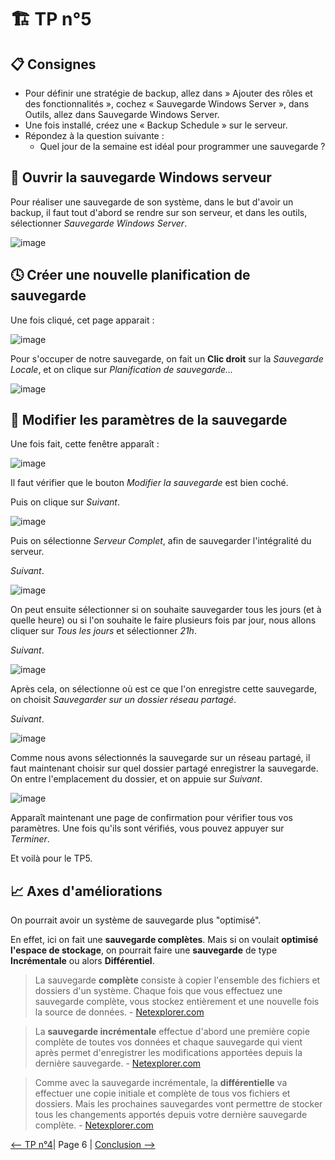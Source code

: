 # 🏗 TP n°5

## 📋 Consignes

- Pour définir une stratégie de backup, allez dans » Ajouter des rôles et des fonctionnalités »,
cochez « Sauvegarde Windows Server », dans Outils, allez dans Sauvegarde Windows Server.
- Une fois installé, créez une « Backup Schedule » sur le serveur.
- Répondez à la question suivante :
    - Quel jour de la semaine est idéal pour programmer une sauvegarde ?

## 💾 Ouvrir la sauvegarde Windows serveur

Pour réaliser une sauvegarde de son système, dans le but d'avoir un backup, il faut tout d'abord se rendre sur son serveur, et dans les outils, sélectionner *Sauvegarde Windows Server*.

![image](img/1.png)

## 🕓 Créer une nouvelle planification de sauvegarde

Une fois cliqué, cet page apparait :

![image](img/2.png)

Pour s'occuper de notre sauvegarde, on fait un **Clic droit** sur la *Sauvegarde Locale*, et on clique sur *Planification de sauvegarde...*

![image](img/3.png)

## 🔧 Modifier les paramètres de la sauvegarde

Une fois fait, cette fenêtre apparaît :

![image](img/4.png)

Il faut vérifier que le bouton *Modifier la sauvegarde* est bien coché.

Puis on clique sur *Suivant*.

![image](img/5.png)

Puis on sélectionne *Serveur Complet*, afin de sauvegarder l'intégralité du serveur.

*Suivant*.

![image](img/6.png)

On peut ensuite sélectionner si on souhaite sauvegarder tous les jours (et à quelle heure) ou si l'on souhaite le faire plusieurs fois par jour, nous allons cliquer sur *Tous les jours* et sélectionner *21h*.

*Suivant*.

![image](img/7.png)

Après cela, on sélectionne où est ce que l'on enregistre cette sauvegarde, on choisit *Sauvegarder sur un dossier réseau partagé*.

*Suivant*.

![image](img/8.png)

Comme nous avons sélectionnés la sauvegarde sur un réseau partagé, il faut maintenant choisir sur quel dossier partagé enregistrer la sauvegarde.
On entre l'emplacement du dossier, et on appuie sur *Suivant*.

![image](img/9.png)

Apparaît maintenant une page de confirmation pour vérifier tous vos paramètres. Une fois qu'ils sont vérifiés, vous pouvez appuyer sur *Terminer*.

Et voilà pour le TP5.

## :chart_with_upwards_trend: Axes d'améliorations

On pourrait avoir un système de sauvegarde plus "optimisé".

En effet, ici on fait une **sauvegarde complètes**. Mais si on voulait **optimisé l'espace de stockage**, on pourrait faire une **sauvegarde** de type **Incrémentale** ou alors **Différentiel**.

> La sauvegarde **complète** consiste à copier l'ensemble des fichiers et dossiers d'un système. Chaque fois que vous effectuez une sauvegarde complète, vous stockez entièrement et une nouvelle fois la source de données. - [Netexplorer.com](https://www.netexplorer.fr/blog/quels-sont-les-differents-types-de-sauvegardes)

> La **sauvegarde incrémentale** effectue d'abord une première copie complète de toutes vos données et chaque sauvegarde qui vient après permet d'enregistrer les modifications apportées depuis la dernière sauvegarde. - [Netexplorer.com](https://www.netexplorer.fr/blog/quels-sont-les-differents-types-de-sauvegardes)

> Comme avec la sauvegarde incrémentale, la **différentielle** va effectuer une copie initiale et complète de tous vos fichiers et dossiers. Mais les prochaines sauvegardes vont permettre de stocker tous les changements apportés depuis votre dernière sauvegarde complète. - [Netexplorer.com](https://www.netexplorer.fr/blog/quels-sont-les-differents-types-de-sauvegardes)

[<-- TP n°4](../tp4/tp4.md)| Page 6 | [Conclusion -->](../conclu/conclusion.md)
